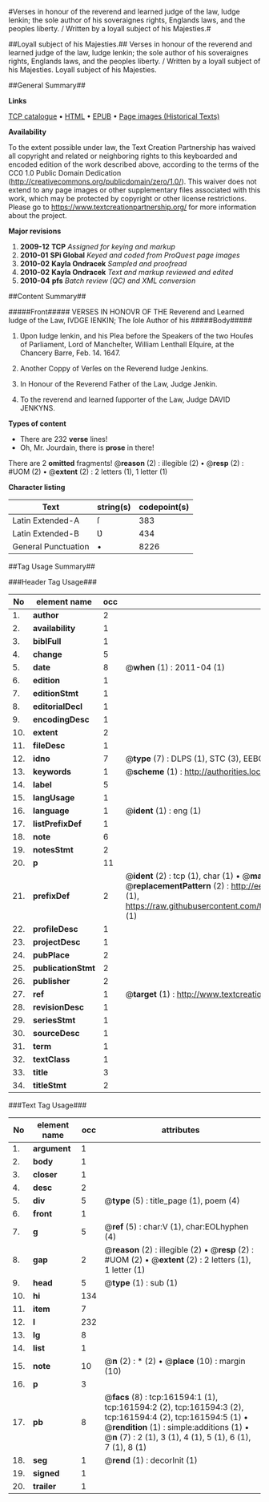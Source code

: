 #Verses in honour of the reverend and learned judge of the law, Iudge Ienkin; the sole author of his soveraignes rights, Englands laws, and the peoples liberty. / Written by a loyall subject of his Majesties.#

##Loyall subject of his Majesties.##
Verses in honour of the reverend and learned judge of the law, Iudge Ienkin; the sole author of his soveraignes rights, Englands laws, and the peoples liberty. / Written by a loyall subject of his Majesties.
Loyall subject of his Majesties.

##General Summary##

**Links**

[TCP catalogue](http://www.ota.ox.ac.uk/tcp/)  • 
[HTML](http://tei.it.ox.ac.uk/tcp/Texts-HTML/free/A95/A95863.html)  • 
[EPUB](http://tei.it.ox.ac.uk/tcp/Texts-EPUB/free/A95/A95863.epub) • 
[Page images (Historical Texts)](https://historicaltexts.jisc.ac.uk/eebo-99863691e)

**Availability**

To the extent possible under law, the Text Creation Partnership has waived all copyright and related or neighboring rights to this keyboarded and encoded edition of the work described above, according to the terms of the CC0 1.0 Public Domain Dedication (http://creativecommons.org/publicdomain/zero/1.0/). This waiver does not extend to any page images or other supplementary files associated with this work, which may be protected by copyright or other license restrictions. Please go to https://www.textcreationpartnership.org/ for more information about the project.

**Major revisions**

1. __2009-12__ __TCP__ *Assigned for keying and markup*
1. __2010-01__ __SPi Global__ *Keyed and coded from ProQuest page images*
1. __2010-02__ __Kayla Ondracek__ *Sampled and proofread*
1. __2010-02__ __Kayla Ondracek__ *Text and markup reviewed and edited*
1. __2010-04__ __pfs__ *Batch review (QC) and XML conversion*

##Content Summary##

#####Front#####
VERSES IN HONOVR OF THE Reverend and Learned Iudge of the Law, IVDGE IENKIN; The ſole Author of his 
#####Body#####

1. Ʋpon Iudge Ienkin, and his Plea before the Speakers of the two Houſes of Parliament, Lord of Mancheſter, William Lenthall Eſquire, at the Chancery Barre, Feb. 14. 1647.

1. Another Coppy of Verſes on the Reverend Iudge Jenkins.

1. In Honour of the Reverend Father of the Law, Judge Jenkin.

1. To the reverend and learned ſupporter of the Law, Judge DAVID JENKYNS.

**Types of content**

  * There are 232 **verse** lines!
  * Oh, Mr. Jourdain, there is **prose** in there!

There are 2 **omitted** fragments! 
 @__reason__ (2) : illegible (2)  •  @__resp__ (2) : #UOM (2)  •  @__extent__ (2) : 2 letters (1), 1 letter (1)

**Character listing**


|Text|string(s)|codepoint(s)|
|---|---|---|
|Latin Extended-A|ſ|383|
|Latin Extended-B|Ʋ|434|
|General Punctuation|•|8226|

##Tag Usage Summary##

###Header Tag Usage###

|No|element name|occ|attributes|
|---|---|---|---|
|1.|__author__|2||
|2.|__availability__|1||
|3.|__biblFull__|1||
|4.|__change__|5||
|5.|__date__|8| @__when__ (1) : 2011-04 (1)|
|6.|__edition__|1||
|7.|__editionStmt__|1||
|8.|__editorialDecl__|1||
|9.|__encodingDesc__|1||
|10.|__extent__|2||
|11.|__fileDesc__|1||
|12.|__idno__|7| @__type__ (7) : DLPS (1), STC (3), EEBO-CITATION (1), PROQUEST (1), VID (1)|
|13.|__keywords__|1| @__scheme__ (1) : http://authorities.loc.gov/ (1)|
|14.|__label__|5||
|15.|__langUsage__|1||
|16.|__language__|1| @__ident__ (1) : eng (1)|
|17.|__listPrefixDef__|1||
|18.|__note__|6||
|19.|__notesStmt__|2||
|20.|__p__|11||
|21.|__prefixDef__|2| @__ident__ (2) : tcp (1), char (1)  •  @__matchPattern__ (2) : ([0-9\-]+):([0-9IVX]+) (1), (.+) (1)  •  @__replacementPattern__ (2) : http://eebo.chadwyck.com/downloadtiff?vid=$1&page=$2 (1), https://raw.githubusercontent.com/textcreationpartnership/Texts/master/tcpchars.xml#$1 (1)|
|22.|__profileDesc__|1||
|23.|__projectDesc__|1||
|24.|__pubPlace__|2||
|25.|__publicationStmt__|2||
|26.|__publisher__|2||
|27.|__ref__|1| @__target__ (1) : http://www.textcreationpartnership.org/docs/. (1)|
|28.|__revisionDesc__|1||
|29.|__seriesStmt__|1||
|30.|__sourceDesc__|1||
|31.|__term__|1||
|32.|__textClass__|1||
|33.|__title__|3||
|34.|__titleStmt__|2||


###Text Tag Usage###

|No|element name|occ|attributes|
|---|---|---|---|
|1.|__argument__|1||
|2.|__body__|1||
|3.|__closer__|1||
|4.|__desc__|2||
|5.|__div__|5| @__type__ (5) : title_page (1), poem (4)|
|6.|__front__|1||
|7.|__g__|5| @__ref__ (5) : char:V (1), char:EOLhyphen (4)|
|8.|__gap__|2| @__reason__ (2) : illegible (2)  •  @__resp__ (2) : #UOM (2)  •  @__extent__ (2) : 2 letters (1), 1 letter (1)|
|9.|__head__|5| @__type__ (1) : sub (1)|
|10.|__hi__|134||
|11.|__item__|7||
|12.|__l__|232||
|13.|__lg__|8||
|14.|__list__|1||
|15.|__note__|10| @__n__ (2) : * (2)  •  @__place__ (10) : margin (10)|
|16.|__p__|3||
|17.|__pb__|8| @__facs__ (8) : tcp:161594:1 (1), tcp:161594:2 (2), tcp:161594:3 (2), tcp:161594:4 (2), tcp:161594:5 (1)  •  @__rendition__ (1) : simple:additions (1)  •  @__n__ (7) : 2 (1), 3 (1), 4 (1), 5 (1), 6 (1), 7 (1), 8 (1)|
|18.|__seg__|1| @__rend__ (1) : decorInit (1)|
|19.|__signed__|1||
|20.|__trailer__|1||
